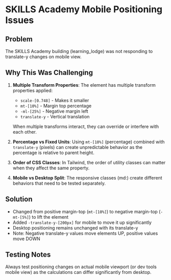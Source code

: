 # SKILLS Academy Mobile Positioning Issues

## Problem
The SKILLS Academy building (learning_lodge) was not responding to translate-y changes on mobile view.

## Why This Was Challenging

1. **Multiple Transform Properties**: The element has multiple transform properties applied:
   - `scale-[0.748]` - Makes it smaller
   - `mt-[10%]` - Margin top percentage
   - `-ml-[25%]` - Negative margin left
   - `translate-y` - Vertical translation
   
   When multiple transforms interact, they can override or interfere with each other.

2. **Percentage vs Fixed Units**: Using `mt-[10%]` (percentage) combined with `translate-y` (pixels) can create unpredictable behavior as the percentage is relative to parent height.

3. **Order of CSS Classes**: In Tailwind, the order of utility classes can matter when they affect the same property.

4. **Mobile vs Desktop Split**: The responsive classes (md:) create different behaviors that need to be tested separately.

## Solution
- Changed from positive margin-top (`mt-[10%]`) to negative margin-top (`-mt-[5%]`) to lift the element
- Added `-translate-y-[200px]` for mobile to move it up significantly
- Desktop positioning remains unchanged with its translate-y
- Note: Negative translate-y values move elements UP, positive values move DOWN

## Testing Notes
Always test positioning changes on actual mobile viewport (or dev tools mobile view) as the calculations can differ significantly from desktop.